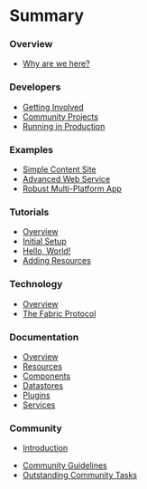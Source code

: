 # Summary

### Overview
- [Why are we here?][why-are-we-here]

### Developers
- [Getting Involved](source/developers/getting-involved.md)
- [Community Projects](https://slack-files.com/T09HF1HK9-F2PNSMKD2-00a26fd573)
- [Running in Production](source/snippets/production.md)

### Examples
- [Simple Content Site](source/examples/content.md)
- [Advanced Web Service](source/examples/infrastructure.md)
- [Robust Multi-Platform App](source/examples/robust.md)

### Tutorials
- [Overview](source/tutorials/index.md)
- [Initial Setup](source/tutorials/initial-setup.md)
- [Hello, World!](source/tutorials/hello-world.md)
- [Adding Resources](source/tutorials/adding-resources.md)

### Technology
- [Overview][fabric-overview]
- [The Fabric Protocol][fabric-protocol]

### Documentation
- [Overview](docs/index.md)
- [Resources](docs/resources.md)
- [Components](source/snippets/components.md)
- [Datastores](docs/datastores.md)
- [Plugins](docs/plugins.md)
- [Services](docs/services.md)

### Community
* [Introduction](source/snippets/introduction.md)
- [Community Guidelines][community-guidelines]
- [Outstanding Community Tasks][outstanding-tasks]

[chat]: https://chat.maki.io/
[slack]: https://www.youtube.com/watch?v=W8_tGC8pNvI
[slack-apps]: https://slack.com/downloads
[why-are-we-here]: source/snippets/why-are-we-here.md
[maki-vs-fabric]: https://maki-dev.slack.com/files/chrisinajar/F16EBB88K/Elevator_Speach
[fabric-overview]: source/snippets/fabric-overview.md
[fabric-protocol]: https://maki-dev.slack.com/files/martindale/F170LP2HL/fabric_protocol_specification.md
[community-guidelines]: https://maki-dev.slack.com/files/martindale/F1565BS5P/Community_Guidelines.md
[outstanding-tasks]: https://maki-dev.slack.com/files/martindale/F1ARP5JKV/Outstanding_Community_Tasks
[maki-remote]: https://github.com/martindale/maki-remote
[maki-auth-flex]: https://github.com/martindale/maki-auth-flex
[waffle]: https://waffle.io/martindale/maki
[snarl]: https://github.com/martindale/snarl

[#product]: https://maki.io/topics/product
[#community]: https://maki.io/topics/community
[#projects]: https://maki.io/topics/projects
[#meta]: https://maki.io/topics/meta 
[#hacking]: https://maki.io/topics/hacking 
[#development]: https://maki.io/topics/development 
[#meetups]: https://maki.io/topics/meetups 
[#beer]: https://maki.io/topics/beer 
